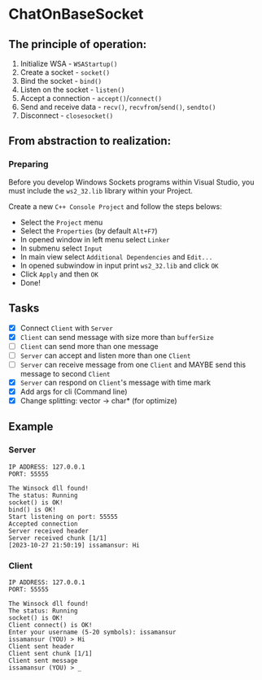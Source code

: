 # ChatOnBaseSocket

## The principle of operation:
1. Initialize WSA - `WSAStartup()`
2. Create a socket - `socket()`
3. Bind the socket - `bind()`
4. Listen on the socket - `listen()`
5. Accept a connection - `accept()`/`connect()`
6. Send and receive data - `recv()`, `recvfrom`/`send()`, `sendto()`
7. Disconnect - `closesocket()`

## From abstraction to realization:

### Preparing
Before you develop Windows Sockets programs within Visual Studio, you must include the `ws2_32.lib` library within your Project.

Create a new `C++ Console Project` and follow the steps belows:
- Select the `Project` menu
- Select the `Properties` (by default `Alt+F7`)
- In opened window in left menu select `Linker`
- In submenu select `Input`
- In main view select `Additional Dependencies` and `Edit...`
- In opened subwindow in input print `ws2_32.lib` and click `OK`
- Click `Apply` and then `OK`
- Done!

## Tasks
- [x] Connect `Client` with `Server`
- [x] `Client` can send message with size more than `bufferSize`
- [ ] `Client` can send more than one message
- [ ] `Server` can accept and listen more than one `Client`
- [ ] `Server` can receive message from one `Client` and MAYBE send this message to second `Client` 
- [x] `Server` can respond on `Client`'s message with time mark
- [x] Add args for cli (Command line)
- [x] Change splitting: vector<string> -> char* (for optimize)

## Example

### Server
```
IP ADDRESS: 127.0.0.1
PORT: 55555

The Winsock dll found!
The status: Running
socket() is OK!
bind() is OK!
Start listening on port: 55555
Accepted connection
Server received header
Server received chunk [1/1]
[2023-10-27 21:50:19] issamansur: Hi
```

### Client
```
IP ADDRESS: 127.0.0.1
PORT: 55555

The Winsock dll found!
The status: Running
socket() is OK!
Client connect() is OK!
Enter your username (5-20 symbols): issamansur
issamansur (YOU) > Hi
Client sent header
Client sent chunk [1/1]
Client sent message
issamansur (YOU) > _
```

